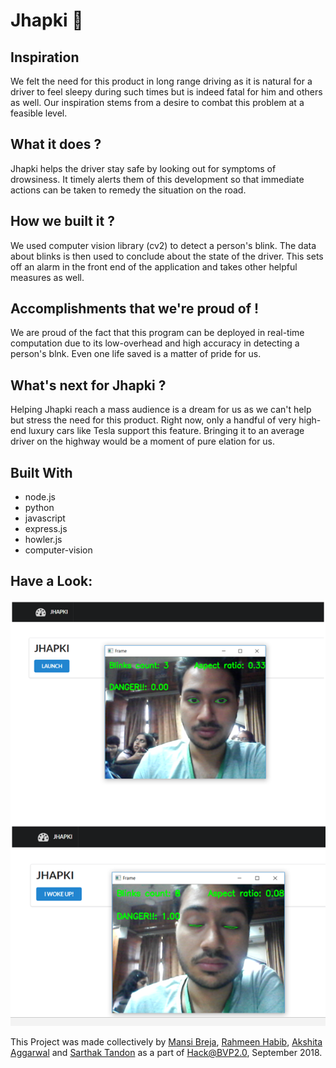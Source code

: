 # Jhapki :eyes:
## Inspiration
We felt the need for this product in long range driving as it is natural for a driver to feel sleepy during such times but is indeed fatal for him and others as well. Our inspiration stems from a desire to combat this problem at a feasible level.

## What it does ?
Jhapki helps the driver stay safe by looking out for symptoms of drowsiness. It timely alerts them of this development so that immediate actions can be taken to remedy the situation on the road.

## How we built it ?
We used computer vision library (cv2) to detect a person's blink. The data about blinks is then used to conclude about the state of the driver. This sets off an alarm in the front end of the application and takes other helpful measures as well.

## Accomplishments that we're proud of !
We are proud of the fact that this program can be deployed in real-time computation due to its low-overhead and high accuracy in detecting a person's blnk. Even one life saved is a matter of pride for us.

## What's next for Jhapki ?
Helping Jhapki reach a mass audience is a dream for us as we can't help but stress the need for this product. Right now, only a handful of very high-end luxury cars like Tesla support this feature. Bringing it to an average driver on the highway would be a moment of pure elation for us.

## Built With
* node.js
* python
* javascript
* express.js
* howler.js
* computer-vision


## Have a Look:
![Alt text](/Screenshot/Screenshot.PNG?raw=true "App looks like:")

This Project was made collectively by
[Mansi Breja](https://www.github.com/mansibreja), [Rahmeen Habib](https://www.github.com/rahmeen14), [Akshita Aggarwal](https://www.github.com/akshitaag) and [Sarthak Tandon](https://www.github.com/sarthak0120) as a part of Hack@BVP2.0, September 2018.

